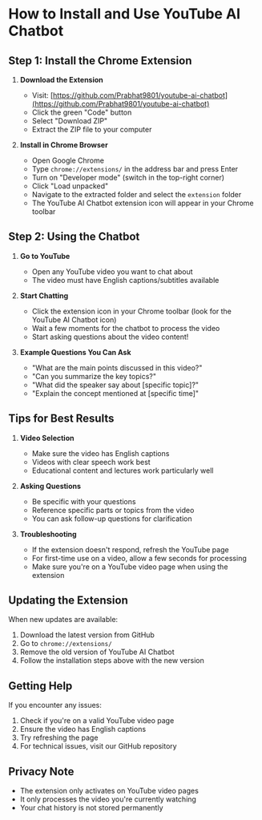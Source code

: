 # How to Install and Use YouTube AI Chatbot

## Step 1: Install the Chrome Extension

1. **Download the Extension**
   - Visit: [https://github.com/Prabhat9801/youtube-ai-chatbot](https://github.com/Prabhat9801/youtube-ai-chatbot)
   - Click the green "Code" button
   - Select "Download ZIP"
   - Extract the ZIP file to your computer

2. **Install in Chrome Browser**
   - Open Google Chrome
   - Type `chrome://extensions/` in the address bar and press Enter
   - Turn on "Developer mode" (switch in the top-right corner)
   - Click "Load unpacked"
   - Navigate to the extracted folder and select the `extension` folder
   - The YouTube AI Chatbot extension icon will appear in your Chrome toolbar

## Step 2: Using the Chatbot

1. **Go to YouTube**
   - Open any YouTube video you want to chat about
   - The video must have English captions/subtitles available

2. **Start Chatting**
   - Click the extension icon in your Chrome toolbar (look for the YouTube AI Chatbot icon)
   - Wait a few moments for the chatbot to process the video
   - Start asking questions about the video content!

3. **Example Questions You Can Ask**
   - "What are the main points discussed in this video?"
   - "Can you summarize the key topics?"
   - "What did the speaker say about [specific topic]?"
   - "Explain the concept mentioned at [specific time]"

## Tips for Best Results

1. **Video Selection**
   - Make sure the video has English captions
   - Videos with clear speech work best
   - Educational content and lectures work particularly well

2. **Asking Questions**
   - Be specific with your questions
   - Reference specific parts or topics from the video
   - You can ask follow-up questions for clarification

3. **Troubleshooting**
   - If the extension doesn't respond, refresh the YouTube page
   - For first-time use on a video, allow a few seconds for processing
   - Make sure you're on a YouTube video page when using the extension

## Updating the Extension

When new updates are available:
1. Download the latest version from GitHub
2. Go to `chrome://extensions/`
3. Remove the old version of YouTube AI Chatbot
4. Follow the installation steps above with the new version

## Getting Help

If you encounter any issues:
1. Check if you're on a valid YouTube video page
2. Ensure the video has English captions
3. Try refreshing the page
4. For technical issues, visit our GitHub repository

## Privacy Note

- The extension only activates on YouTube video pages
- It only processes the video you're currently watching
- Your chat history is not stored permanently